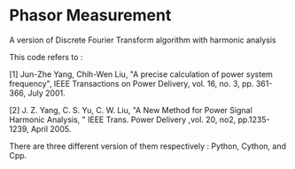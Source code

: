 # Phasor Measurement
A version of Discrete Fourier Transform algorithm with harmonic analysis

This code refers to :

[1] Jun-Zhe Yang, Chih-Wen Liu, "A precise calculation of power system frequency", IEEE Transactions on Power Delivery, vol. 16, no. 3, pp. 361-366, July 2001.

[2] J. Z. Yang, C. S. Yu, C. W. Liu, "A New Method for Power Signal Harmonic Analysis, " IEEE Trans. Power Delivery ,vol. 20, no2, pp.1235-1239, April 2005.

There are three different version of them respectively : Python, Cython, and Cpp. 
